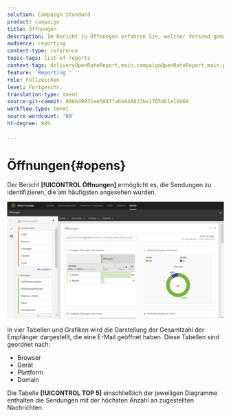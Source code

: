 ```yaml
---
solution: Campaign Standard
product: campaign
title: Öffnungen
description: Im Bericht zu Öffnungen erfahren Sie, welcher Versand gemäß verschiedener Kriterien am häufigsten angesehen wurde.
audience: reporting
content-type: reference
topic-tags: list-of-reports
context-tags: deliveryOpenRateReport,main;campaignOpenRateReport,main;programOpenRateReport,main
feature: 'Reporting '
role: Füllzeichen
level: Fortgeschr.
translation-type: tm+mt
source-git-commit: 088b49931ee5047fa6b949813ba17654b1e10d60
workflow-type: tm+mt
source-wordcount: '69'
ht-degree: 98%

---
```



# Öffnungen{#opens}

Der Bericht **[!UICONTROL Öffnungen]** ermöglicht es, die Sendungen zu identifizieren, die am häufigsten angesehen wurden.

![](assets/delivery_reports_opens.png)

In vier Tabellen und Grafiken wird die Darstellung der Gesamtzahl der Empfänger dargestellt, die eine E-Mail geöffnet haben. Diese Tabellen sind geordnet nach:

* Browser
* Gerät
* Plattform
* Domain

Die Tabelle **[!UICONTROL TOP 5]** einschließlich der jeweiligen Diagramme enthalten die Sendungen mit der höchsten Anzahl an zugestellten Nachrichten.
